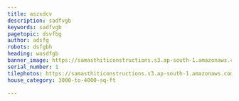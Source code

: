 ```yaml
---
title: aszxdcv
description: sadfvgb
keywords: sadfvgb
pagetopic: dsvfbg
author: adsfg
robots: dsfgbh
heading: wasdfgb
banner_image: https://samasthiticonstructions.s3.ap-south-1.amazonaws.com/uploads/fvxf_8-photo.jpg
serial_number: 1
tilephotos: https://samasthiticonstructions.s3.ap-south-1.amazonaws.com/uploads/n22.jpg
house_category: 3000-to-4000-sq-ft

---
```

